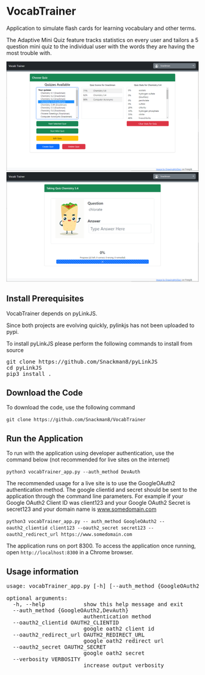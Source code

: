 # VocabTrainer

Application to simulate flash cards for learning vocabulary and other terms.

The Adaptive Mini Quiz feature tracks statistics on every user and tailors a 5 question mini quiz to the individual user with the words they are having the most trouble with.

<img width=600 src="https://github.com/Snackman8/VocabTrainer/raw/main/docs/ChooseQuiz.png">

<img width=600 src="https://github.com/Snackman8/VocabTrainer/raw/main/docs/TakeQuiz.png">

## Install Prerequisites

VocabTrainer depends on pyLinkJS.

Since both projects are evolving quickly, pylinkjs has not been uploaded to pypi.

To install pyLinkJS please perform the following commands to install from source

<pre>
git clone https://github.com/Snackman8/pyLinkJS
cd pyLinkJS
pip3 install .
</pre>

## Download the Code

To download the code, use the following command

`git clone https://github.com/Snackman8/VocabTrainer`

## Run the Application

To run with the application using developer authentication, use the command below (not recommended for live sites on the internet)

`python3 vocabTrainer_app.py --auth_method DevAuth`

The recommended usage for a live site is to use the GoogleOAuth2 authentication method.  The google clientid and secret should be sent to the application through the command line parameters.  For example if your Google OAuth2 Client ID was client123 and your Google OAuth2 Secret is secret123 and your domain name is www.somedomain.com 

`python3 vocabTrainer_app.py -- auth_method GoogleOAuth2 --oauth2_clientid client123 --oauth2_secret secret123 --oauth2_redirect_url https://www.somedomain.com`

The application runs on port 8300.  To access the application once running, open `http://localhost:8300` in a Chrome browser.

## Usage information

<pre>
usage: vocabTrainer_app.py [-h] [--auth_method {GoogleOAuth2,DevAuth}] [--oauth2_clientid OAUTH2_CLIENTID] [--oauth2_redirect_url OAUTH2_REDIRECT_URL] [--oauth2_secret OAUTH2_SECRET] [--verbosity VERBOSITY]

optional arguments:
  -h, --help            show this help message and exit
  --auth_method {GoogleOAuth2,DevAuth}
                        authentication method
  --oauth2_clientid OAUTH2_CLIENTID
                        google oath2 client id
  --oauth2_redirect_url OAUTH2_REDIRECT_URL
                        google oath2 redirect url
  --oauth2_secret OAUTH2_SECRET
                        google oath2 secret
  --verbosity VERBOSITY
                        increase output verbosity
</pre>
